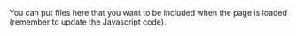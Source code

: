 You can put files here that you want to be included when the page is loaded (remember to update the Javascript code).
